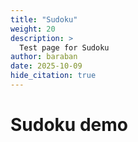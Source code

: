 ```yaml
---
title: "Sudoku"
weight: 20
description: >
  Test page for Sudoku
author: baraban
date: 2025-10-09
hide_citation: true
---
```


# Sudoku demo

<style>
    #sudoku { height: 600px; }
</style>

<div class="wrap">
  <div id="sudoku" class="canvas"></div>
</div>

<script>
  // Initialize the Sudoku game
  window.sudoku = initSudoku("#sudoku", {
    subRows: 2,
    subCols: 2,
    singleSection: false,
    cellSize: 110,
    gap: 32,
    margin: 36,
    hintShake: true,
    autosolver: true,
    clickToSetAnswer: true,
    autoHints: true,
    correctValues: {
      'R1C1': 1
    }
  });
</script>
